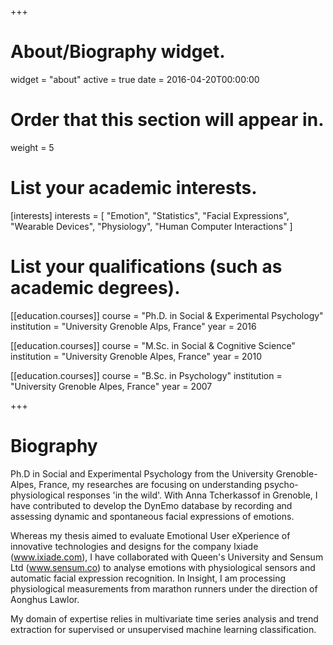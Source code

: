 +++
# About/Biography widget.
widget = "about"
active = true
date = 2016-04-20T00:00:00

# Order that this section will appear in.
weight = 5

# List your academic interests.
[interests]
interests = [
    "Emotion",
    "Statistics",
    "Facial Expressions",
    "Wearable Devices",
    "Physiology",
    "Human Computer Interactions"
  ]

# List your qualifications (such as academic degrees).
[[education.courses]]
  course = "Ph.D. in Social & Experimental Psychology"
  institution = "University Grenoble Alps, France"
  year = 2016

[[education.courses]]
  course = "M.Sc. in Social & Cognitive Science"
  institution = "University Grenoble Alpes, France"
  year = 2010

[[education.courses]]
  course = "B.Sc. in Psychology"
  institution = "University Grenoble Alpes, France"
  year = 2007
 
+++

# Biography

Ph.D in Social and Experimental Psychology from the University Grenoble-Alpes, France, my researches are focusing on understanding psycho-physiological responses 'in the wild'. With Anna Tcherkassof in Grenoble, I have contributed to develop the DynEmo database by recording and assessing dynamic and spontaneous facial expressions of emotions. 

Whereas my thesis aimed to evaluate Emotional User eXperience of innovative technologies and designs for the company Ixiade (www.ixiade.com), I have collaborated with Queen's University and Sensum Ltd (www.sensum.co) to analyse emotions with physiological sensors and automatic facial expression recognition. In Insight, I am processing physiological measurements from marathon runners under the direction of Aonghus Lawlor.

My domain of expertise relies in multivariate time series analysis and trend extraction for supervised or unsupervised machine learning classification. 
